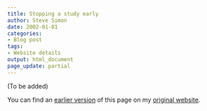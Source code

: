 ```yaml
---
title: Stopping a study early
author: Steve Simon
date: 2002-01-01
categories:
- Blog post
tags:
- Website details
output: html_document
page_update: partial
---
```


(To be added)

<!---More--->

You can find an [earlier version][sim1] of this page on my [original website][sim2].

[sim1]: http://www.pmean.com/02/stopearly.html
[sim2]: http://www.pmean.com/original_site.html
